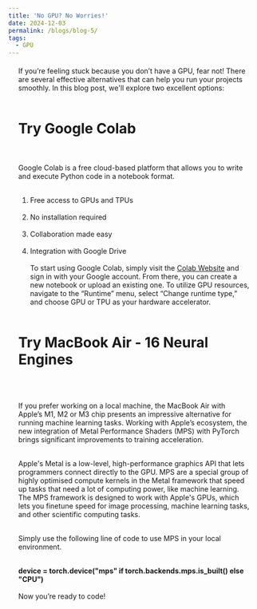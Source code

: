 ```yaml
---
title: 'No GPU? No Worries!'
date: 2024-12-03
permalink: /blogs/blog-5/
tags:
  - GPU
---
```

<div style="margin-left: 20px; margin-right: 20px; margin-top: 20px;">
If you’re feeling stuck because you don’t have a GPU, fear not! There are several effective alternatives that can help you run your projects smoothly. In this blog post, we'll explore two excellent options:<br/><br/>
  
# Try Google Colab 
<br/><br/>
Google Colab is a free cloud-based platform that allows you to write and execute Python code in a notebook format. <br/><br/>
1. Free access to GPUs and TPUs<br/><br/>
2. No installation required<br/><br/>
3. Collaboration made easy<br/><br/>
4. Integration with Google Drive<br/><br/>
To start using Google Colab, simply visit the [Colab Website](https://colab.research.google.com/) and sign in with your Google account. From there, you can create a new notebook or upload an existing one. To utilize GPU resources, navigate to the “Runtime” menu, select “Change runtime type,” and choose GPU or TPU as your hardware accelerator. 
<br/><br/>

# Try MacBook Air - 16 Neural Engines 
<br/><br/>

If you prefer working on a local machine, the MacBook Air with Apple’s M1, M2 or M3 chip presents an impressive alternative for running machine learning tasks. Working with Apple’s ecosystem, the new integration of Metal Performance Shaders (MPS) with PyTorch brings significant improvements to training acceleration. <br/><br/>

Apple's Metal is a low-level, high-performance graphics API that lets programmers connect directly to the GPU. MPS are a special group of highly optimised compute kernels in the Metal framework that speed up tasks that need a lot of computing power, like machine learning. The MPS framework is designed to work with Apple's GPUs, which lets you finetune speed for image processing, machine learning tasks, and other scientific computing tasks.<br/><br/>

Simply use the following line of code to use MPS in your local environment.<br/><br/>


<b>device = torch.device("mps" if torch.backends.mps.is_built() else "CPU")</b>
<br/><br/>
Now you’re ready to code!




</div>
